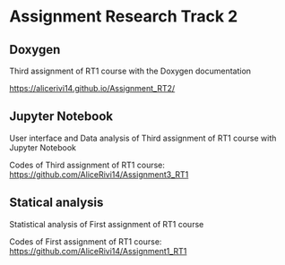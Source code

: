 # Assignment Research Track 2

## Doxygen

Third assignment of RT1 course with the Doxygen documentation

https://alicerivi14.github.io/Assignment_RT2/

## Jupyter Notebook

User interface and Data analysis of Third assignment of RT1 course with Jupyter Notebook

Codes of Third assignment of RT1 course: https://github.com/AliceRivi14/Assignment3_RT1

## Statical analysis

Statistical analysis of First assignment of RT1 course

Codes of First assignment of RT1 course: https://github.com/AliceRivi14/Assignment1_RT1
